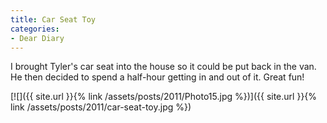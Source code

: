 ```yaml
---
title: Car Seat Toy
categories:
- Dear Diary
---
```


I brought Tyler's car seat into the house so it could be put back in the van. He then decided to spend a half-hour getting in and out of it. Great fun!

[![]({{ site.url }}{% link /assets/posts/2011/Photo15.jpg %})]({{ site.url }}{% link /assets/posts/2011/car-seat-toy.jpg %})
